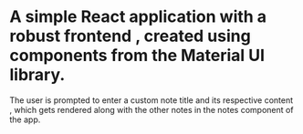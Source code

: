 # A simple React application with a robust frontend , created using components from the Material UI library.

The user is prompted to enter a custom note title and its respective content , which gets rendered along with the other notes in the notes component of the app.
